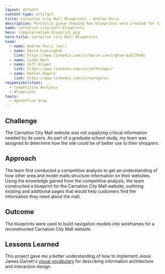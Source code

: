 ```yaml
---
layout: default
content-type: artifact
title: Carnation City Mall Blueprints - Andrew Pucci
description: Portfolio piece showing how blueprints were created for Carnation City Mall.
name: carnation-city-mall-blueprints
hero: /img/carnation-blueprint.png
hero-title: Carnation City Mall Blueprints
team: 
  - name: Andrew Pucci (me!)
  - name: David Cunningham
    link: https://www.linkedin.com/in/david-cunningham-61677940/
  - name: Linda Hart
  - name: Jeff Kreger
    link: https://www.linkedin.com/in/jeffkreger/
  - name: Nathan Rogers
    link: https://www.linkedin.com/in/narogers/
responsibilities:
  - Competitive Analysis
  - Blueprints
tools:
  - OpenOffice Draw
---
```


## Challenge
The Carnation City Mall website was not supplying critical information needed by its users. As part of a graduate school  study, my team was assigned to determine how the site could be of better use to their shoppers.

## Approach
The team first conducted a competitive analysis to get an understanding of how other area and model malls structure information on their websites. Using the knowledge gained from the competitive analysis, the team constructed a blueprint for the Carnation City Mall website, outlining existing and additional pages that would help customers find the information they need about the mall.

## Outcome
The blueprints were used to build navigation models into wireframes for a reconstructed Carnation City Mall website.

## Lessons Learned
This project gave me a better understanding of how to implement Jesse James Garrett's [visual vocabulary](http://www.jjg.net/ia/visvocab/) for describing information architecture and interaction design.